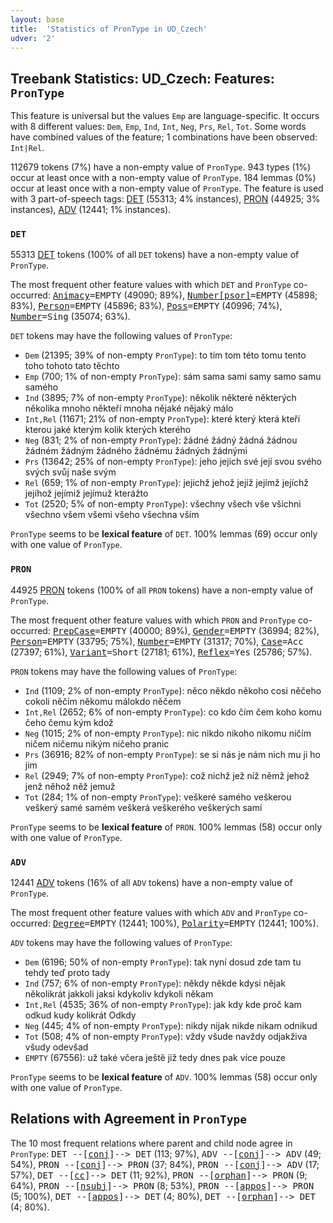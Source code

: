 ```yaml
---
layout: base
title:  'Statistics of PronType in UD_Czech'
udver: '2'
---
```


## Treebank Statistics: UD_Czech: Features: `PronType`

This feature is universal but the values `Emp` are language-specific.
It occurs with 8 different values: `Dem`, `Emp`, `Ind`, `Int`, `Neg`, `Prs`, `Rel`, `Tot`.
Some words have combined values of the feature; 1 combinations have been observed: `Int|Rel`.

112679 tokens (7%) have a non-empty value of `PronType`.
943 types (1%) occur at least once with a non-empty value of `PronType`.
184 lemmas (0%) occur at least once with a non-empty value of `PronType`.
The feature is used with 3 part-of-speech tags: [DET](cs-pos-DET.html) (55313; 4% instances), [PRON](cs-pos-PRON.html) (44925; 3% instances), [ADV](cs-pos-ADV.html) (12441; 1% instances).

### `DET`

55313 [DET](cs-pos-DET.html) tokens (100% of all `DET` tokens) have a non-empty value of `PronType`.

The most frequent other feature values with which `DET` and `PronType` co-occurred: <tt><a href="Animacy.html">Animacy</a>=EMPTY</tt> (49090; 89%), <tt><a href="Number[psor].html">Number[psor]</a>=EMPTY</tt> (45898; 83%), <tt><a href="Person.html">Person</a>=EMPTY</tt> (45896; 83%), <tt><a href="Poss.html">Poss</a>=EMPTY</tt> (40996; 74%), <tt><a href="Number.html">Number</a>=Sing</tt> (35074; 63%).

`DET` tokens may have the following values of `PronType`:

* `Dem` (21395; 39% of non-empty `PronType`): to tím tom této tomu tento toho tohoto tato těchto
* `Emp` (700; 1% of non-empty `PronType`): sám sama sami samy samo samu samého
* `Ind` (3895; 7% of non-empty `PronType`): několik některé některých několika mnoho někteří mnoha nějaké nějaký málo
* `Int,Rel` (11671; 21% of non-empty `PronType`): které který která kteří kterou jaké kterým kolik kterých kterého
* `Neg` (831; 2% of non-empty `PronType`): žádné žádný žádná žádnou žádném žádným žádného žádnému žádných žádnými
* `Prs` (13642; 25% of non-empty `PronType`): jeho jejich své její svou svého svých svůj naše svým
* `Rel` (659; 1% of non-empty `PronType`): jejichž jehož jejíž jejímž jejíchž jejíhož jejímiž jejímuž kterážto
* `Tot` (2520; 5% of non-empty `PronType`): všechny všech vše všichni všechno všem všemi všeho všechna vším

`PronType` seems to be **lexical feature** of `DET`. 100% lemmas (69) occur only with one value of `PronType`.

### `PRON`

44925 [PRON](cs-pos-PRON.html) tokens (100% of all `PRON` tokens) have a non-empty value of `PronType`.

The most frequent other feature values with which `PRON` and `PronType` co-occurred: <tt><a href="PrepCase.html">PrepCase</a>=EMPTY</tt> (40000; 89%), <tt><a href="Gender.html">Gender</a>=EMPTY</tt> (36994; 82%), <tt><a href="Person.html">Person</a>=EMPTY</tt> (33795; 75%), <tt><a href="Number.html">Number</a>=EMPTY</tt> (31317; 70%), <tt><a href="Case.html">Case</a>=Acc</tt> (27397; 61%), <tt><a href="Variant.html">Variant</a>=Short</tt> (27181; 61%), <tt><a href="Reflex.html">Reflex</a>=Yes</tt> (25786; 57%).

`PRON` tokens may have the following values of `PronType`:

* `Ind` (1109; 2% of non-empty `PronType`): něco někdo někoho cosi něčeho cokoli něčím někomu málokdo něčem
* `Int,Rel` (2652; 6% of non-empty `PronType`): co kdo čím čem koho komu čeho čemu kým kdož
* `Neg` (1015; 2% of non-empty `PronType`): nic nikdo nikoho nikomu ničím ničem ničemu nikým ničeho pranic
* `Prs` (36916; 82% of non-empty `PronType`): se si nás je nám nich mu ji ho jim
* `Rel` (2949; 7% of non-empty `PronType`): což nichž jež níž němž jehož jenž něhož něž jemuž
* `Tot` (284; 1% of non-empty `PronType`): veškeré samého veškerou veškerý samé samém veškerá veškerého veškerých samí

`PronType` seems to be **lexical feature** of `PRON`. 100% lemmas (58) occur only with one value of `PronType`.

### `ADV`

12441 [ADV](cs-pos-ADV.html) tokens (16% of all `ADV` tokens) have a non-empty value of `PronType`.

The most frequent other feature values with which `ADV` and `PronType` co-occurred: <tt><a href="Degree.html">Degree</a>=EMPTY</tt> (12441; 100%), <tt><a href="Polarity.html">Polarity</a>=EMPTY</tt> (12441; 100%).

`ADV` tokens may have the following values of `PronType`:

* `Dem` (6196; 50% of non-empty `PronType`): tak nyní dosud zde tam tu tehdy teď proto tady
* `Ind` (757; 6% of non-empty `PronType`): někdy někde kdysi nějak několikrát jakkoli jaksi kdykoliv kdykoli někam
* `Int,Rel` (4535; 36% of non-empty `PronType`): jak kdy kde proč kam odkud kudy kolikrát Odkdy
* `Neg` (445; 4% of non-empty `PronType`): nikdy nijak nikde nikam odnikud
* `Tot` (508; 4% of non-empty `PronType`): vždy všude navždy odjakživa všudy odevšad
* `EMPTY` (67556): už také včera ještě již tedy dnes pak více pouze

`PronType` seems to be **lexical feature** of `ADV`. 100% lemmas (58) occur only with one value of `PronType`.

## Relations with Agreement in `PronType`

The 10 most frequent relations where parent and child node agree in `PronType`:
<tt>DET --[<a href="../dep/conj.html">conj</a>]--> DET</tt> (113; 97%),
<tt>ADV --[<a href="../dep/conj.html">conj</a>]--> ADV</tt> (49; 54%),
<tt>PRON --[<a href="../dep/conj.html">conj</a>]--> PRON</tt> (37; 84%),
<tt>PRON --[<a href="../dep/conj.html">conj</a>]--> ADV</tt> (17; 57%),
<tt>DET --[<a href="../dep/cc.html">cc</a>]--> DET</tt> (11; 92%),
<tt>PRON --[<a href="../dep/orphan.html">orphan</a>]--> PRON</tt> (9; 64%),
<tt>PRON --[<a href="../dep/nsubj.html">nsubj</a>]--> PRON</tt> (8; 53%),
<tt>PRON --[<a href="../dep/appos.html">appos</a>]--> PRON</tt> (5; 100%),
<tt>DET --[<a href="../dep/appos.html">appos</a>]--> DET</tt> (4; 80%),
<tt>DET --[<a href="../dep/orphan.html">orphan</a>]--> DET</tt> (4; 80%).

